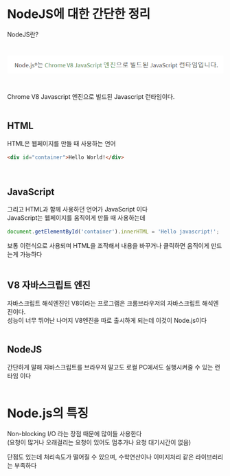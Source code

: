 # NodeJS에 대한 간단한 정리
NodeJS란? 
<br />
<img src="./img/Nodejs01.PNG" alt="NodeJS의 설명" style="margin:40px 0"> 
<br />
Chrome V8 Javascript 엔진으로 빌드된 Javascript 런타임이다.
<br /><br />

<h2>HTML</h2>
HTML은 웹페이지를 만들 때 사용하는 언어

```HTML
<div id="container">Hello World!</div>
```
<br />

<h2>JavaScript</h2>
그리고 HTML과 함께 사용하던 언어가 JavaScript 이다 
<br />
JavaScript는 웹페이지를 움직이게 만들 때 사용하는데

```javascript
document.getElementById('container').innerHTML = 'Hello javascript!';
```

보통 이런식으로 사용되며 HTML을 조작해서 내용을 바꾸거나 클릭하면 움직이게 만드는게 가능하다
<br /><br />

<h2>V8 자바스크립트 엔진</h2>
자바스크립트 해석엔진인 V8이라는 프로그램은 크롬브라우저의 자바스크립트 해석엔진이다. 
<br />
성능이 너무 뛰어난 나머지 V8엔진을 따로 출시하게 되는데 이것이 Node.js이다 
<br /><br />

<h2>NodeJS</h2>
간단하게 말해 자바스크립트를 브라우저 말고도 로컬 PC에서도 실행시켜줄 수 있는 런타임 이다
<br /><br />

# Node.js의 특징
Non-blocking I/O 라는 장점 때문에 많이들 사용한다 
<br />
(요청이 많거나 오래걸리는 요청이 있어도 멈추가나 요청 대기시간이 없음) 
<br />

단점도 있는데 처리속도가 떨어질 수 있으며, 수학연산이나 이미지처리 같은 라이브러리는 부족하다
